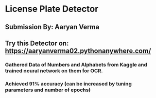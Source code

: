 # License Plate Detector
## Submission By: Aaryan Verma

## Try this Detector on: https://aaryanverma02.pythonanywhere.com/

### Gathered Data of Numbers and Alphabets from Kaggle and trained neural network on them for OCR.

### Achieved 91% accuracy (can be increased by tuning parameters and number of epochs)
